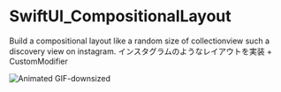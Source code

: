 # SwiftUI_CompositionalLayout
Build a compositional layout like a random size of collectionview such a discovery view on instagram.
インスタグラムのようなレイアウトを実装 + CustomModifier

![Animated GIF-downsized](https://media.giphy.com/media/Z8DzxhtPVtDqpMLBhb/giphy.gif)
